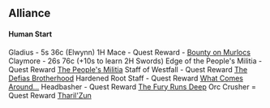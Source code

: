 ## Alliance

#### Human Start
Gladius - 5s 36c (Elwynn)
1H Mace - Quest Reward - [Bounty on Murlocs]()
Claymore - 26s 76c (+10s to learn 2H Swords)
Edge of the People's Militia - Quest Reward [The People's Militia]()
Staff of Westfall - Quest Reward [The Defias Brotherhood]()
Hardened Root Staff - Quest Reward [What Comes Around...]()
Headbasher - Quest Reward [The Fury Runs Deep]()
Orc Crusher = Quest Reward [Tharil'Zun]()